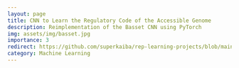 ```yaml
---
layout: page
title: CNN to Learn the Regulatory Code of the Accessible Genome
description: Reimplementation of the Basset CNN using PyTorch
img: assets/img/basset.jpg
importance: 3
redirect: https://github.com/superkaiba/rep-learning-projects/blob/main/basset-cnn.py
category: Machine Learning
---
```


